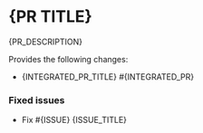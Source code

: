 # {PR TITLE}

{PR_DESCRIPTION}

Provides the following changes:
- {INTEGRATED_PR_TITLE} #{INTEGRATED_PR}

### Fixed issues
- Fix #{ISSUE} {ISSUE_TITLE}
